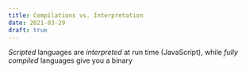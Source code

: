 ```yaml
---
title: Compilations vs. Interpretation
date: 2021-03-29
draft: true
---
```


_Scripted_ languages are _interpreted_ at run time (JavaScript), while _fully compiled_ languages give you a binary
